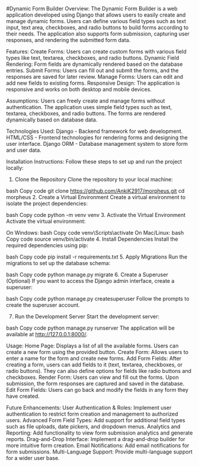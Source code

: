 
#Dynamic Form Builder
Overview:
The Dynamic Form Builder is a web application developed using Django that allows users to easily create and manage dynamic forms. Users can define various field types such as text input, text area, checkboxes, and radio buttons to build forms according to their needs. The application also supports form submission, capturing user responses, and rendering the submitted form data.

Features:
Create Forms: Users can create custom forms with various field types like text, textarea, checkboxes, and radio buttons.
Dynamic Field Rendering: Form fields are dynamically rendered based on the database entries.
Submit Forms: Users can fill out and submit the forms, and the responses are saved for later review.
Manage Forms: Users can edit and add new fields to existing forms.
Responsive Design: The application is responsive and works on both desktop and mobile devices.

Assumptions:
Users can freely create and manage forms without authentication.
The application uses simple field types such as text, textarea, checkboxes, and radio buttons.
The forms are rendered dynamically based on database data.

Technologies Used:
Django - Backend framework for web development.
HTML/CSS - Frontend technologies for rendering forms and designing the user interface.
Django ORM - Database management system to store form and user data.


Installation Instructions:
Follow these steps to set up and run the project locally:

1. Clone the Repository
Clone the repository to your local machine:

bash
Copy code
git clone https://github.com/AnkiK2917/morpheus.git
cd morpheus
2. Create a Virtual Environment
Create a virtual environment to isolate the project dependencies:

bash
Copy code
python -m venv venv
3. Activate the Virtual Environment
Activate the virtual environment:

On Windows:
bash
Copy code
venv\Scripts\activate
On Mac/Linux:
bash
Copy code
source venv/bin/activate
4. Install Dependencies
Install the required dependencies using pip:

bash
Copy code
pip install -r requirements.txt
5. Apply Migrations
Run the migrations to set up the database schema:

bash
Copy code
python manage.py migrate
6. Create a Superuser (Optional)
If you want to access the Django admin interface, create a superuser:

bash
Copy code
python manage.py createsuperuser
Follow the prompts to create the superuser account.

7. Run the Development Server
Start the development server:

bash
Copy code
python manage.py runserver
The application will be available at http://127.0.0.1:8000/.

Usage:
Home Page: Displays a list of all the available forms. Users can create a new form using the provided button.
Create Form: Allows users to enter a name for the form and create new forms.
Add Form Fields: After creating a form, users can add fields to it (text, textarea, checkboxes, or radio buttons). They can also define options for fields like radio buttons and checkboxes.
Render Form: Users can view and fill out the forms. Upon submission, the form responses are captured and saved in the database.
Edit Form Fields: Users can go back and modify the fields in any form they have created.

Future Enhancements:
User Authentication & Roles: Implement user authentication to restrict form creation and management to authorized users.
Advanced Form Field Types: Add support for additional field types such as file uploads, date pickers, and dropdown menus.
Analytics and Reporting: Add functionality to view form submission analytics and generate reports.
Drag-and-Drop Interface: Implement a drag-and-drop builder for more intuitive form creation.
Email Notifications: Add email notifications for form submissions.
Multi-Language Support: Provide multi-language support for a wider user base.
